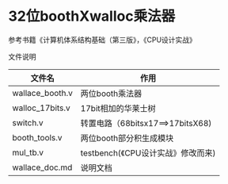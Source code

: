# 32位boothXwalloc乘法器

参考书籍《计算机体系结构基础（第三版》，《CPU设计实战》

文件说明

| 文件名          | 作用                               |
| --------------- | ---------------------------------- |
| wallace_booth.v | 两位booth乘法器                    |
| walloc_17bits.v | 17bit相加的华莱士树                |
| switch.v        | 转置电路（68bitsx17==>17bitsX68)   |
| booth_tools.v   | 两位booth部分积生成模块            |
| mul_tb.v        | testbench(《CPU设计实战》修改而来) |
| wallace_doc.md  | 说明文档                           |





